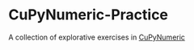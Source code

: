 # CuPyNumeric-Practice

A collection of explorative exercises in [CuPyNumeric](https://docs.nvidia.com/cupynumeric/24.11/user/index.html)